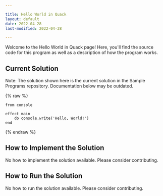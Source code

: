 ```yaml
---

title: Hello World in Quack
layout: default
date: 2022-04-28
last-modified: 2022-04-28

---
```


Welcome to the Hello World in Quack page! Here, you'll find the source code for this program as well as a description of how the program works.

## Current Solution

Note: The solution shown here is the current solution in the Sample Programs repository. Documentation below may be outdated.

{% raw %}

```Quack
from console

effect main
    do console.write('Hello, World!')
end

```

{% endraw %}

## How to Implement the Solution

No how to implement the solution available. Please consider contributing.

## How to Run the Solution

No how to run the solution available. Please consider contributing.